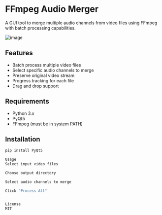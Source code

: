 # FFmpeg Audio Merger

A GUI tool to merge multiple audio channels from video files using FFmpeg with batch processing capabilities.

![image](https://github.com/user-attachments/assets/e5766e83-c2d4-41f4-bcc0-d1ff7bafcb35)


## Features
- Batch process multiple video files
- Select specific audio channels to merge
- Preserve original video stream
- Progress tracking for each file
- Drag and drop support

## Requirements
- Python 3.x
- PyQt5
- FFmpeg (must be in system PATH)

## Installation
```bash
pip install PyQt5

Usage
Select input video files

Choose output directory

Select audio channels to merge

Click "Process All"


License
MIT
